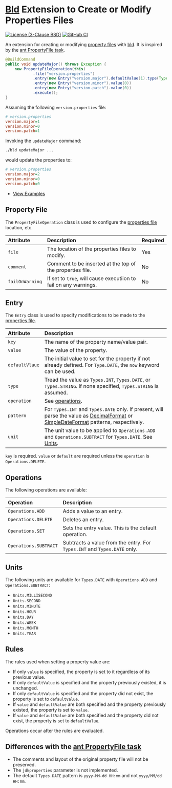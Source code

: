 # [Bld](https://github.com/rife2/rife2/wiki/What-Is-Bld) Extension to Create or Modify Properties Files

[![License (3-Clause BSD)](https://img.shields.io/badge/license-BSD%203--Clause-blue.svg?style=flat-square)](http://opensource.org/licenses/BSD-3-Clause)
[![GitHub CI](https://github.com/rife2/bld-property-file/actions/workflows/bld.yml/badge.svg)](https://github.com/rife2/bld-property-file/actions/workflows/bld.yml)

An extension for creating or modifying [property files](https://docs.oracle.com/javase/tutorial/essential/environment/properties.html) with [bld](https://github.com/rife2/rife2/wiki/What-Is-Bld). It is inspired by the [ant PropertyFile task](https://ant.apache.org/manual/Tasks/propertyfile.html).

```java
@BuildCommand
public void updateMajor() throws Exception {
    new PropertyFileOperation(this)
            .file("version.properties")
            .entry(new Entry("version.major").defaultValue(1).type(Types.INT).operation(Operations.ADD))
            .entry(new Entry("version.minor").value(0))
            .entry(new Entry("version.patch").value(0))
            .execute();
}

```
Assuming the following `version.properties` file:

```ini
# version.properties
version.major=1
version.minor=0
version.patch=1
```

Invoking the `updateMajor` command:

```sh
./bld updateMajor ...
```

would update the properties to:

```ini
# version.properties
version.major=2
version.minor=0
version.patch=0
```
- [View Examples](https://github.com/rife2/bld-property-file/tree/master/examples)

## Property File

The `PropertyFileOperation` class is used to configure the [properties file](https://docs.oracle.com/javase/tutorial/essential/environment/properties.html) location, etc.

Attribute       | Description                                                      | Required
:---------------|:-----------------------------------------------------------------|:--------
`file`          | The location of the properties files to modify.                  | Yes
`comment`       | Comment to be inserted at the top of the properties file.        | No
`failOnWarning` | If set to `true`, will cause executiion to fail on any warnings. | No

## Entry

The `Entry` class is used to specify modifications to be made to the [properties file](https://docs.oracle.com/javase/tutorial/essential/environment/properties.html).

Attribute      | Description
:--------------|:-----------------------------------------------------------------------------------------------------------------
`key`          | The name of the property name/value pair.
`value`        | The value of the property.
`defaultVlaue` | The initial value to set for the property if not already defined. For `Type.DATE`, the `now` keyword can be used.
`type`         | Tread the value as `Types.INT`, `Types.DATE`, or `Types.STRING`. If none specified, `Types.STRING` is assumed.
`operation`    | See [operations](#operations).
`pattern`      | For `Types.INT` and `Types.DATE` only. If present, will parse the value as [DecimalFormat](https://docs.oracle.com/javase/7/docs/api/java/text/DecimalFormat.html) or [SimpleDateFormat](https://docs.oracle.com/javase/6/docs/api/java/text/SimpleDateFormat.html) patterns, respectively.
`unit`         | The unit value to be applied to `Operations.ADD` and `Operations.SUBTRACT` for `Types.DATE`. See [Units](#units).

`key` is required. `value` or `default` are required unless the `operation` is `Operations.DELETE`.

## Operations

The following operations are available:

Operation             | Description
:---------------------|:-------------------------------------------------------------------------
`Operations.ADD`      | Adds a value to an entry.
`Operations.DELETE`   | Deletes an entry.
`Operations.SET`      | Sets the entry value. This is the default operation.
`Operations.SUBTRACT` | Subtracts a value from the entry. For `Types.INT` and `Types.DATE` only.

## Units

The following units are available for `Types.DATE` with `Operations.ADD` and `Operations.SUBTRACT`:

* `Units.MILLISECOND`
* `Units.SECOND`
* `Units.MINUTE`
* `Units.HOUR`
* `Units.DAY`
* `Units.WEEK`
* `Units.MONTH`
* `Units.YEAR`

## Rules

The rules used when setting a property value are:

* If only `value` is specified, the property is set to it regardless of its previous value.
* If only `defaultValue` is specified and the property previously existed, it is unchanged.
* If only `defaultValue` is specified and the property did not exist, the property is set to `defaultValue`.
* If `value` and `defaultValue` are both specified and the property previously existed, the property is set to `value`.
* If `value` and `defaultValue` are both specified and the property did not exist, the property is set to `defaultValue`.

Operations occur after the rules are evaluated.

## Differences with the [ant PropertyFile task](https://ant.apache.org/manual/Tasks/propertyfile.html)

* The comments and layout of the original property file will not be preserved.
* The `jdkproperties` parameter is not implemented.
* The default `Types.DATE` pattern is `yyyy-MM-dd HH:mm` and not `yyyy/MM/dd HH:mm`.
